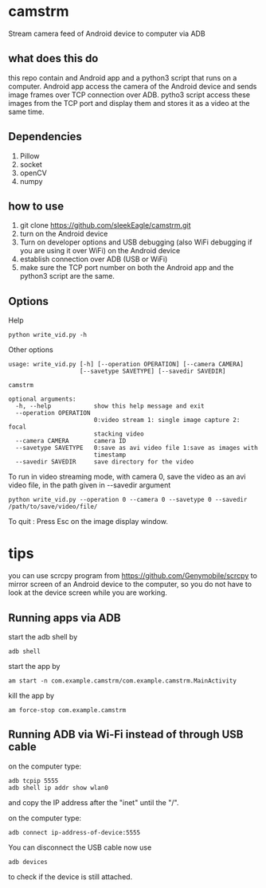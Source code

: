 # camstrm
Stream camera feed of Android device to computer via ADB

## what does this do 
this repo contain and Android app and a python3 script that runs on a computer.
Android app access the camera of the Android device and sends image frames over TCP connection over ADB.
pytho3 script access these images from the TCP port and display them and stores it as a video at the same time.

## Dependencies
1. Pillow 
2. socket 
3. openCV
4. numpy

## how to use
1. git clone https://github.com/sleekEagle/camstrm.git
2. turn on the Android device
3. Turn on developer options and USB debugging (also WiFi debugging if you are using it over WiFi) on the Android device
4. establish connection over ADB (USB or WiFi)
5. make sure the TCP port number on both the Android app and the python3 script are the same.

## Options 
Help 
```
python write_vid.py -h
```
Other options
```
usage: write_vid.py [-h] [--operation OPERATION] [--camera CAMERA]
                    [--savetype SAVETYPE] [--savedir SAVEDIR]

camstrm

optional arguments:
  -h, --help            show this help message and exit
  --operation OPERATION
                        0:video stream 1: single image capture 2: focal
                        stacking video
  --camera CAMERA       camera ID
  --savetype SAVETYPE   0:save as avi video file 1:save as images with
                        timestamp
  --savedir SAVEDIR     save directory for the video
```

To run in video streaming mode, with camera 0, save the video as an avi video file, in the path given in --savedir argument
```
python write_vid.py --operation 0 --camera 0 --savetype 0 --savedir /path/to/save/video/file/
```
To quit : Press Esc on the image display window.


# tips
you can use scrcpy program from https://github.com/Genymobile/scrcpy
to mirror screen of an Android device to the computer, so you do not have to look at the 
device screen while you are working. 
 
## Running apps via ADB
start the adb shell by 
```
adb shell
```

start the app by 
```
am start -n com.example.camstrm/com.example.camstrm.MainActivity
``` 

kill the app by 
```
am force-stop com.example.camstrm
```


## Running ADB via Wi-Fi instead of through USB cable
on the computer type:
```
adb tcpip 5555
adb shell ip addr show wlan0
```
and copy the IP address after the "inet" until the "/". 

on the computer type:
```
adb connect ip-address-of-device:5555
```

You can disconnect the USB cable now
use 
```
adb devices
```
to check if the device is still attached. 


